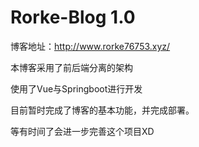# Rorke-Blog 1.0

博客地址：http://www.rorke76753.xyz/

本博客采用了前后端分离的架构

使用了Vue与Springboot进行开发

目前暂时完成了博客的基本功能，并完成部署。

等有时间了会进一步完善这个项目XD
